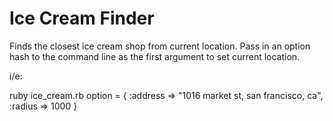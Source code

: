 Ice Cream Finder
==========

Finds the closest ice cream shop from current location. Pass in an option hash to the command line as the first argument to set current location.

i/e:

ruby ice_cream.rb option = { :address => "1016 market st, san francisco, ca", :radius => 1000 }
